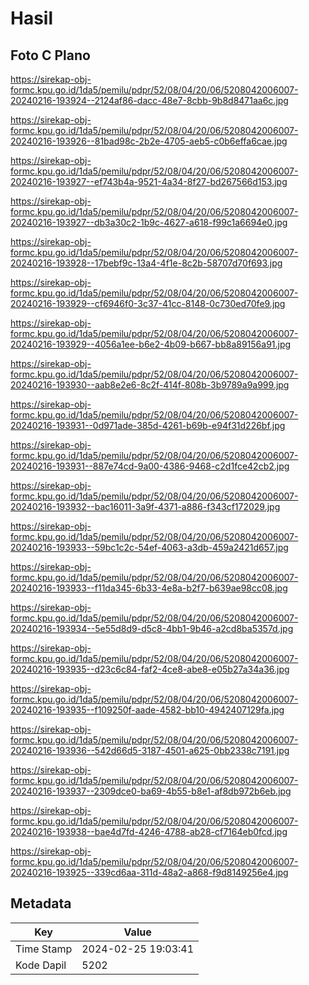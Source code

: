 # Hasil

## Foto C Plano

https://sirekap-obj-formc.kpu.go.id/1da5/pemilu/pdpr/52/08/04/20/06/5208042006007-20240216-193924--2124af86-dacc-48e7-8cbb-9b8d8471aa6c.jpg

https://sirekap-obj-formc.kpu.go.id/1da5/pemilu/pdpr/52/08/04/20/06/5208042006007-20240216-193926--81bad98c-2b2e-4705-aeb5-c0b6effa6cae.jpg

https://sirekap-obj-formc.kpu.go.id/1da5/pemilu/pdpr/52/08/04/20/06/5208042006007-20240216-193927--ef743b4a-9521-4a34-8f27-bd267566d153.jpg

https://sirekap-obj-formc.kpu.go.id/1da5/pemilu/pdpr/52/08/04/20/06/5208042006007-20240216-193927--db3a30c2-1b9c-4627-a618-f99c1a6694e0.jpg

https://sirekap-obj-formc.kpu.go.id/1da5/pemilu/pdpr/52/08/04/20/06/5208042006007-20240216-193928--17bebf9c-13a4-4f1e-8c2b-58707d70f693.jpg

https://sirekap-obj-formc.kpu.go.id/1da5/pemilu/pdpr/52/08/04/20/06/5208042006007-20240216-193929--cf6946f0-3c37-41cc-8148-0c730ed70fe9.jpg

https://sirekap-obj-formc.kpu.go.id/1da5/pemilu/pdpr/52/08/04/20/06/5208042006007-20240216-193929--4056a1ee-b6e2-4b09-b667-bb8a89156a91.jpg

https://sirekap-obj-formc.kpu.go.id/1da5/pemilu/pdpr/52/08/04/20/06/5208042006007-20240216-193930--aab8e2e6-8c2f-414f-808b-3b9789a9a999.jpg

https://sirekap-obj-formc.kpu.go.id/1da5/pemilu/pdpr/52/08/04/20/06/5208042006007-20240216-193931--0d971ade-385d-4261-b69b-e94f31d226bf.jpg

https://sirekap-obj-formc.kpu.go.id/1da5/pemilu/pdpr/52/08/04/20/06/5208042006007-20240216-193931--887e74cd-9a00-4386-9468-c2d1fce42cb2.jpg

https://sirekap-obj-formc.kpu.go.id/1da5/pemilu/pdpr/52/08/04/20/06/5208042006007-20240216-193932--bac16011-3a9f-4371-a886-f343cf172029.jpg

https://sirekap-obj-formc.kpu.go.id/1da5/pemilu/pdpr/52/08/04/20/06/5208042006007-20240216-193933--59bc1c2c-54ef-4063-a3db-459a2421d657.jpg

https://sirekap-obj-formc.kpu.go.id/1da5/pemilu/pdpr/52/08/04/20/06/5208042006007-20240216-193933--f11da345-6b33-4e8a-b2f7-b639ae98cc08.jpg

https://sirekap-obj-formc.kpu.go.id/1da5/pemilu/pdpr/52/08/04/20/06/5208042006007-20240216-193934--5e55d8d9-d5c8-4bb1-9b46-a2cd8ba5357d.jpg

https://sirekap-obj-formc.kpu.go.id/1da5/pemilu/pdpr/52/08/04/20/06/5208042006007-20240216-193935--d23c6c84-faf2-4ce8-abe8-e05b27a34a36.jpg

https://sirekap-obj-formc.kpu.go.id/1da5/pemilu/pdpr/52/08/04/20/06/5208042006007-20240216-193935--f109250f-aade-4582-bb10-4942407129fa.jpg

https://sirekap-obj-formc.kpu.go.id/1da5/pemilu/pdpr/52/08/04/20/06/5208042006007-20240216-193936--542d66d5-3187-4501-a625-0bb2338c7191.jpg

https://sirekap-obj-formc.kpu.go.id/1da5/pemilu/pdpr/52/08/04/20/06/5208042006007-20240216-193937--2309dce0-ba69-4b55-b8e1-af8db972b6eb.jpg

https://sirekap-obj-formc.kpu.go.id/1da5/pemilu/pdpr/52/08/04/20/06/5208042006007-20240216-193938--bae4d7fd-4246-4788-ab28-cf7164eb0fcd.jpg

https://sirekap-obj-formc.kpu.go.id/1da5/pemilu/pdpr/52/08/04/20/06/5208042006007-20240216-193925--339cd6aa-311d-48a2-a868-f9d8149256e4.jpg


## Metadata

| Key        | Value               |
| ---------- | ------------------- |
| Time Stamp | 2024-02-25 19:03:41 |
| Kode Dapil | 5202                |



